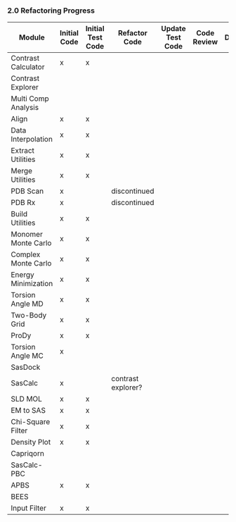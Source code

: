 
### 2.0 Refactoring Progress



| Module              | Initial Code | Initial Test Code | Refactor Code | Update Test Code | Code Review | Docs | Sassie-web Alpha | Sassie-web Beta | Sassie-web |
|---------------------|--------------|-------------------|---------------|------------------|-------------|------|------------------|-----------------|------------|
| Contrast Calculator |      x       |         x         |
| Contrast Explorer   |              |                   |
| Multi Comp Analysis |              |                   |      
| Align               |      x       |         x         |
| Data Interpolation  |      x       |         x         |
| Extract Utilities   |      x       |         x         |
| Merge Utilities     |      x       |         x         |
| PDB Scan            |      x       |                   | discontinued
| PDB Rx              |      x       |                   | discontinued
| Build Utilities     |      x       |         x         |
| Monomer Monte Carlo |      x       |         x         |
| Complex Monte Carlo |      x       |         x         |
| Energy Minimization |      x       |         x         |
| Torsion Angle MD    |      x       |         x         |
| Two-Body Grid       |      x       |         x         |
| ProDy               |      x       |         x         |
| Torsion Angle MC    |      x       |                   |
| SasDock             |              |                   |
| SasCalc             |      x       |                   |contrast explorer?
| SLD MOL             |      x       |         x         |
| EM to SAS           |      x       |         x         |
| Chi-Square Filter   |      x       |         x         |
| Density Plot        |      x       |         x         |
| Capriqorn           |              |                   |
| SasCalc-PBC         |              |                   |
| APBS                |      x       |         x         |
| BEES                |              |                   |
| Input Filter        |      x       |         x         |


